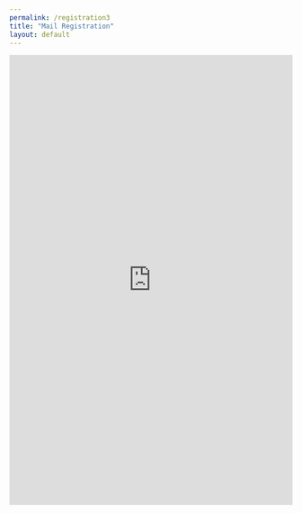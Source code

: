 ```yaml
---
permalink: /registration3
title: "Mail Registration"
layout: default
---
```



<style type="text/css" media="screen">
  .container {
    margin: 10px auto;
    max-width: 600px;
    text-align: center;
  }
  h1 {
    margin: 30px 0;
    font-size: 4em;
    line-height: 1;
    letter-spacing: -1px;
  }
</style>

<div class="container">
 <iframe src="https://docs.google.com/forms/d/e/1FAIpQLSctYo4rFYg6IzhH2zza36UTEAKjb3Zv7qdRaZRX-YHEzXNVWg/viewform?embedded=true" width="100%" height="800" frameborder="0" marginheight="0" marginwidth="0">Loading…</iframe>


</div>
